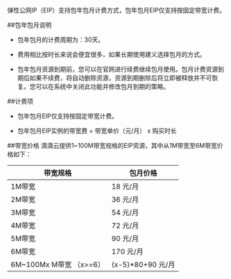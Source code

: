 弹性公网IP（EIP）支持包年包月计费方式，包年包月EIP仅支持按固定带宽计费。

##包年包月说明

- 包年包月的计费周期为：30天。

- 费用相比按时长来说会便宜很多，如果长期使用建义选择包月的方式。

- 包年包月资源到期前，您可以在官网进行续费继续包月使用。包月计费资源到期后如果不续费，将自动删除资源，资源到期删除后将立即被释放并不可恢复。您可以在系统中关闭此功能并修改包月到期的策略。

##计费项

- 包年包月EIP仅支持按固定带宽计费。

- 包年包月EIP实例的带宽费 = 带宽单价（元/月） x 购买时长

##带宽价格
滴滴云提供1~100M带宽规格的EIP资源，其中从1M带宽至6M带宽价格如下：

带宽规格|包月价格
-----|----
1M带宽   |  18 元/月    
2M带宽  |   36 元/月   
3M带宽  |   54 元/月     
4M带宽  |   72 元/月  
5M带宽   |  90 元/月  
6M带宽    | 170 元/月 
6M~100Mx M带宽 （x>=6）|(x-5)*80+90 元/月 